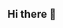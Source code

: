 ## Hi there 👋

<!--
**parkib/parkib** is a ✨ _special_ ✨ repository because its `README.md` (this file) appears on your GitHub profile.

Here are some ideas to get you started:

- 🔭 I’m currently working on making new improvements to my quote-repository feature
- 🌱 I’m currently learning how to use data structures 
- 👯 I’m looking to collaborate on many of my projects 
- 📫 How to reach me: slack me!(Prakruti Bhatt)
- 😄 Pronouns: she/her
- ⚡ Fun fact: I have a pet shark 🦈
-->
